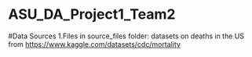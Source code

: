 # ASU_DA_Project1_Team2

#Data Sources
1.Files in source_files folder: datasets on deaths in the US from https://www.kaggle.com/datasets/cdc/mortality
